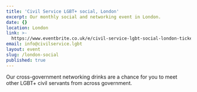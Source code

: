 ```yaml
---
title: 'Civil Service LGBT+ social, London'
excerpt: Our monthly social and networking event in London.
date: {}
location: London
link: >-
  https://www.eventbrite.co.uk/e/civil-service-lgbt-social-london-tickets-39611840080
email: info@civilservice.lgbt
layout: event
slug: /london-social
published: true
---
```


Our cross-government networking drinks are a chance for you to meet other LGBT+ civil servants from across government.
